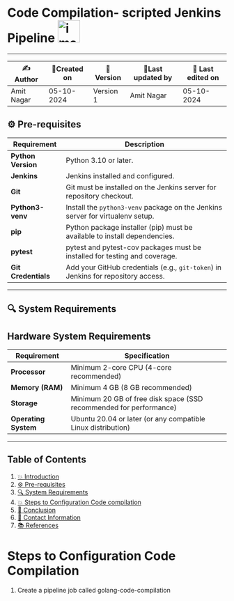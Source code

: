 # Code Compilation- scripted Jenkins Pipeline <img width="51" alt="image" src="https://github.com/user-attachments/assets/ce666869-4766-4f9d-9bfa-3627a76843f0">


---  

| ✍Author      | 📅Created on  |📌 Version    | 📝Last updated by |📅 Last edited on |
|-------------|-------------|------------|-----------------|----------------|
| Amit Nagar | 05-10-2024  | Version 1  | Amit Nagar   | 05-10-2024     |


## ⚙️ Pre-requisites

| Requirement         | Description                                                                 |
|---------------------|-----------------------------------------------------------------------------|
| **Python Version**   | Python 3.10 or later.                                                       |
| **Jenkins**          | Jenkins installed and configured.                                           |
| **Git**              | Git must be installed on the Jenkins server for repository checkout.        |
| **Python3-venv**     | Install the `python3-venv` package on the Jenkins server for virtualenv setup.|
| **pip**              | Python package installer (pip) must be available to install dependencies.   |
| **pytest**           | pytest and pytest-cov packages must be installed for testing and coverage.  |
| **Git Credentials**  | Add your GitHub credentials (e.g., `git-token`) in Jenkins for repository access.|

---

## 🔍 System Requirements

## Hardware System Requirements

| Requirement          | Specification                                                     |
|----------------------|-------------------------------------------------------------------|
| **Processor**        | Minimum 2-core CPU (4-core recommended)                           |
| **Memory (RAM)**     | Minimum 4 GB (8 GB recommended)                                   |
| **Storage**          | Minimum 20 GB of free disk space (SSD recommended for performance)|
| **Operating System** | Ubuntu 20.04 or later (or any compatible Linux distribution)      |



---
## Table of Contents
1. [💥 Introduction](#-introduction)
2. [⚙️ Pre-requisites](#-pre-requisites)
3. [🔍 System Requirements](#-system-requirements)
4. [💥 Steps to Configuration Code compilation](#-steps-to-conguration-code-compilation)
5. [📛 Conclusion](#-conclusion)
6. [📧 Contact Information](#-contact-information)
7. [📚 References](#-references)


# Steps to Configuration Code Compilation

1) Create a pipeline job called golang-code-compilation
